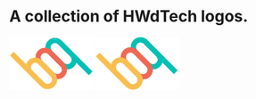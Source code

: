# A collection of HWdTech logos.

<img src="/hwdtech-logo.svg" alt="Based on primitives" width="150" />
<img src="/hwdtech-logo-2.svg" alt="Path based logo" width="150" />
